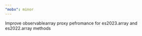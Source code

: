 ```yaml
---
"mobx": minor
---
```


Improve observablearray proxy pefromance for es2023.array and es2022.array methods